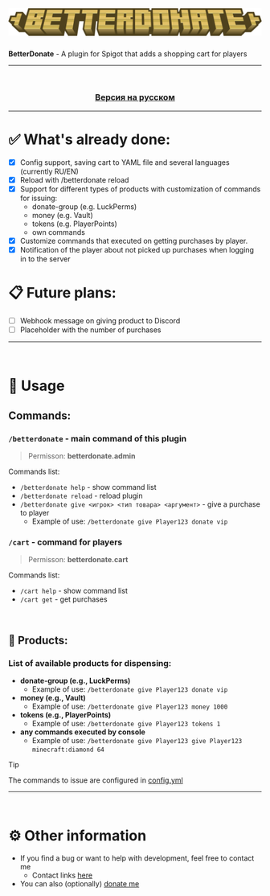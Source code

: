 <div align="center"><img src="docs/title.png">
<h5></h5>
</div>

**BetterDonate** - A plugin for Spigot that adds a shopping cart for players

<hr>
<br>

<div align="center"><a href="README-RU.md"><h3>Версия на русском</h3></a></div>

<hr>

# ✅ What's already done:
- [x] Config support, saving cart to YAML file and several languages (currently RU/EN)
- [x] Reload with /betterdonate reload
- [x] Support for different types of products with customization of commands for issuing:
   - donate-group (e.g. LuckPerms)
   - money (e.g. Vault)
   - tokens (e.g. PlayerPoints)
   - own commands
- [x] Customize commands that executed on getting purchases by player.
- [x] Notification of the player about not picked up purchases when logging in to the server

# 📋 Future plans:
- [ ] Webhook message on giving product to Discord
- [ ] Placeholder with the number of purchases

<hr>
<br>

# 🚀 Usage

## Commands:

### `/betterdonate` - main command of this plugin

> Permisson: **betterdonate.admin**

Commands list:

- `/betterdonate help` - show command list
- `/betterdonate reload` - reload plugin
- `/betterdonate give <игрок> <тип товара> <аргумент>` - give a purchase to player
  - Example of use: `/betterdonate give Player123 donate vip`

### `/cart` - command for players

> Permisson: **betterdonate.cart**

Commands list:

- `/cart help` - show command list
- `/cart get` - get purchases

<br>

## 🛒 Products:

### List of available products for dispensing:

- **donate-group (e.g., LuckPerms)**
  - Example of use: `/betterdonate give Player123 donate vip`
- **money (e.g., Vault)**
  - Example of use: `/betterdonate give Player123 money 1000`
- **tokens (e.g., PlayerPoints)**
  - Example of use: `/betterdonate give Player123 tokens 1`
- **any commands executed by console**
  - Example of use: `/betterdonate give Player123 give Player123 minecraft:diamond 64`

> [!TIP]
> The commands to issue are configured in [config.yml](src/main/resources/config.yml)

<hr>
<br>

# ⚙ Other information

- If you find a bug or want to help with development, feel free to contact me
  - Contact links [here](https://slv.nshard.fun/) 
- You can also (optionally) [donate me](https://www.donationalerts.com/r/mrdrag0nxyt)
